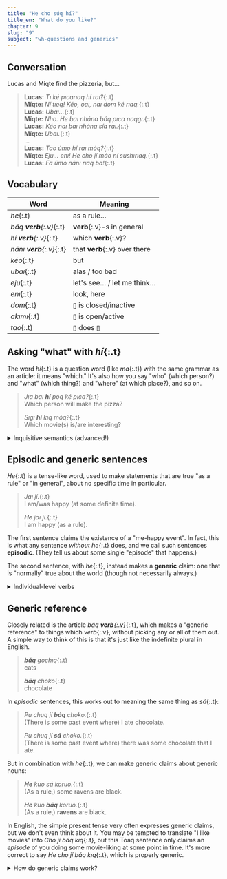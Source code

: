 ```yaml
---
title: "He cho súq hí?"
title_en: "What do you like?"
chapter: 9
slug: "9"
subject: "wh-questions and generics"
---
```


## Conversation

Lucas and Míqte find the pizzeria, but...

> **Lucas:** _Tı ké pıcarıaq hí raı?_{:.t}<br>
> **Míqte:** _Ní tıeq! Kéo, oaı, naı dom ké rıaq._{:.t}<br>
> **Lucas:** _Ubaı…_{:.t}<br>
> **Míqte:** _Nho. He baı nhána báq pıca noqgı._{:.t}<br>
> **Lucas:** _Kéo naı baı nhána sía raı._{:.t}<br>
> **Míqte:** _Ubaı._{:.t}<br>
> …<br>
> **Lucas:** _Tao úmo hí raı móq?_{:.t}<br>
> **Míqte:** _Eju… enı! He cho jí máo ní sushırıaq._{:.t}<br>
> **Lucas:** _Fa úmo nánı rıaq ba!_{:.t}<br>

## Vocabulary

| Word | Meaning |
| --- | --- |
| _he_{:.t} | as a rule… |
| _báq **verb**{:.v}_{:.t} | **verb**{:.v}-s in general |
| _hí **verb**{:.v}_{:.t} | which **verb**{:.v}? |
| _nánı **verb**{:.v}_{:.t} | that **verb**{:.v} over there |
| _kéo_{:.t} | but |
| _ubaı_{:.t} | alas / too bad |
| _eju_{:.t} | let's see… / let me think… |
| _enı_{:.t} | look, here |
| _dom_{:.t} | ▯ is closed/inactive |
| _akımı_{:.t} | ▯ is open/active |
| _tao_{:.t} | ▯ does ▯ |

## Asking "what" with _hí_{:.t}

The word _hí_{:.t} is a question word (like _ma_{:.t}) with the same grammar as an article: it means "which." It's also how you say "who" (which person?) and "what" (which thing?) and "where" (at which place?), and so on.

> _Jıa baı **hí** poq ké pıca?_{:.t}<br>
> Which person will make the pizza?
>
> _Sıgı **hí** kıq móq?_{:.t}<br>
> Which movie(s) is/are interesting?

<details class="aside semantics" markdown="1">
<summary>Inquisitive semantics (advanced!)</summary>

Compared to _sá_{:.t} and _tú_{:.t}, it's hard to describe how _hí_{:.t} "works", because Toaq buys into a somewhat advanced theory of question semantics known as [inquisitive semantics](https://projects.illc.uva.nl/inquisitivesemantics/). Here is a very rough overview.

Imagine a lock with a two-digit code, where each digit is either 0 or 1. We can consider the four _possible worlds_ that correspond to the various codes that might open the lock, and name these worlds 00, 01, 10, and 11.

An **information state** is a set of possible worlds: {00, 01} is the information state corresponding to "the first digit is 0". Getting more information about the real world means _narrowing down_ this set of possible worlds.

An **issue** is a non-empty set of information states under consideration, each of which would "resolve the issue". For example, the question "what is the first digit?" raises the issue:

> {"the first digit is 0", "the first digit is 1"}<br>
> = \{\{00, 01\}, \{10, 11\}\}

and a question like "Is the code 10, or is it 11?" raises this issue:

> {"the code is 10", "the code is 11"}<br>
> = \{\{10\}, \{11\}\}

which is still a question, but also dismisses the possibility that the code is 00 or 01. Meanwhile, a declarative sentence like "the code is 11" raises the issue:

> {"the code is 11"}<br>
> = \{\{11\}\}

which no longer contains alternatives that are "being questioned" and purely narrows down the set of possible worlds.

Propositions are identified by the issues that they raise. When we utter a proposition _P_, we both suggest that the real world is in ∪_P_, and ask for further information that would _resolve_ the issue raised by _P_.

Thus, you can imagine _Nuo hí poq?_{:.t} ("Which person sleeps?") as denoting something like:

> {"_Nuo_{:.t} _p_" | _poq_{:.t}(_p_)}<br>
> = {"_Nuo jí_{:.t}", "_Nuo súq_{:.t}", …}<br>
> = \{\{w<sub>j</sub>, w<sub>j'</sub>, …\}, \{w<sub>s</sub>, w<sub>s'</sub>, …\}, …\}

The union of these subsets covers all the worlds where _some_ person sleeps, but they are partitioned in a way that raises the issue of precisely _which_ person sleeps.

For all the gory details, see the [Inquisitive Semantics book](https://fdslive.oup.com/www.oup.com/academic/pdf/openaccess/9780198814788.pdf) and [_Some questions in typed inquisitive semantics_](https://champollion.com/wp-content/uploads/2018/06/2015-inquisitive-handout.pdf) (specifically the denotation of _which_).

</details>

## Episodic and generic sentences

_He_{:.t} is a tense-like word, used to make statements that are true "as a rule" or "in general", about no specific time in particular.

> _Jaı jí._{:.t}<br>
> I am/was happy (at some definite time).
>
> _**He** jaı jí._{:.t}<br>
> I am happy (as a rule).

The first sentence claims the existence of a "me-happy event". In fact, this is what any sentence _without_ _he_{:.t} does, and we call such sentences **episodic**. (They tell us about some single "episode" that happens.)

The second sentence, with _he_{:.t}, instead makes a **generic** claim: one that is "normally" true about the world (though not necessarily always.)

<details class="aside semantics" markdown="1">
<summary>Individual-level verbs</summary>

There are some verbs that hold for the entirety of their subject's existence, and thereby escape this episodic vs. generic distinction. For example, it's hard to read _Poq jí_{:.t} as "there is some me-being-a-person event", because _poq_{:.t} never stops being true of its subject. But it's also strange to say _He poq jí_{:.t} — it's not like we are "normally/generally person-ing".

These verbs are called _individual-level_ verbs. We can imagine that _poq_{:.t} maps to some predicate that doesn't involve events whatsoever: there are no _poq_{:.t}-events, only people. Verbs for which events do make sense are called _stage-level_.

</details>

## Generic reference

Closely related is the article _báq **verb**{:.v}_{:.t}, which makes a "generic reference" to things which _verb_{:.v}, without picking any or all of them out. A simple way to think of this is that it's just like the indefinite plural in English.

> _**báq** gochıq_{:.t}<br>
> cats
>
> _**báq** choko_{:.t}<br>
> chocolate

In _episodic_ sentences, this works out to meaning the same thing as _sá_{:.t}:

> _Pu chuq jí **báq** choko._{:.t}<br>
> (There is some past event where) I ate chocolate.
>
> _Pu chuq jí **sá** choko._{:.t}<br>
> (There is some past event where) there was some chocolate that I ate.

But in combination with _he_{:.t}, we can make generic claims about generic nouns:

> _**He** kuo sá koruo._{:.t}<br>
> (As a rule,) some ravens are black.
>
> _**He** kuo **báq** koruo._{:.t}<br>
> (As a rule,) **ravens** are black.

In English, the simple present tense very often expresses generic claims, but we don't even think about it. You may be tempted to translate "I like movies" into _Cho jí báq kıq_{:.t}, but this Toaq sentence only claims an _episode_ of you doing some movie-liking at some point in time. It's more correct to say _He cho jí báq kıq_{:.t}, which is properly generic.

<details class="aside semantics" markdown="1">
<summary>How do generic claims work?</summary>

Generics are the subject of much debate in the world of semantics, even though people seem to have clear intuitions for them.

"Ticks carry Lyme disease" sounds true, even though only a small percentage of ticks ever carry the disease. Meanwhile, "people are right-handed" sounds intuitively wrong, even though most people really are right-handed. How can we make sense of these apparent contradictions?

Some linguists posit a "generic operator" that is cognitively primal — perhaps it can be identified with whatever cognitive function allows humans to stereotype and form biases.

The Stanford Encyclopedia of Philosophy offers an overview of this topic in its article on [_Generic Generalizations_](https://plato.stanford.edu/entries/generics/), but it's not an easy read. Whatever lies at the heart of generics, _he_{:.t} and _báq_{:.t} are Toaq's way of tapping into it.

</details>
